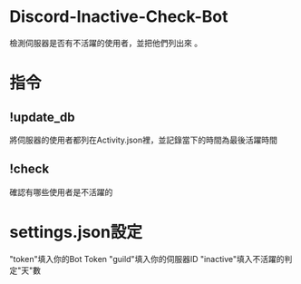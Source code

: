 # Discord-Inactive-Check-Bot
檢測伺服器是否有不活躍的使用者，並把他們列出來 。

# 指令

## !update_db

將伺服器的使用者都列在Activity.json裡，並記錄當下的時間為最後活躍時間

## !check

確認有哪些使用者是不活躍的

# settings.json設定
"token"填入你的Bot Token
"guild"填入你的伺服器ID
"inactive"填入不活躍的判定"天"數
